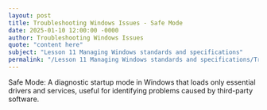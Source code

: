 ```yaml
---
layout: post
title: Troubleshooting Windows Issues - Safe Mode
date: 2025-01-10 12:00:00 -0000
author: Troubleshooting Windows Issues
quote: "content here"
subject: "Lesson 11 Managing Windows standards and specifications"
permalink: "/Lesson 11 Managing Windows standards and specifications/Troubleshooting Windows Issues/Troubleshooting Windows Issues - Safe Mode"
---
```


Safe Mode: A diagnostic startup mode in Windows that loads only essential drivers and services, useful for identifying problems caused by third-party software.
